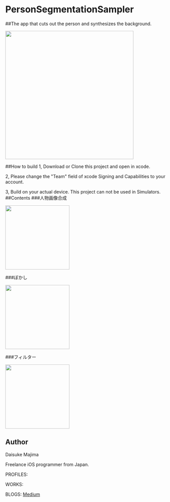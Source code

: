 # PersonSegmentationSampler

##The app that cuts out the person and synthesizes the background.

<img src="https://user-images.githubusercontent.com/23278992/145124242-5b18fbc3-511e-4350-a77c-4767b9f1b346.png" width=400>

##How to build
1, Download or Clone this project and open in xcode.

2, Please change the "Team" field of xcode Signing and Capabilities to your account.

3, Build on your actual device. This project can not be used in Simulators.
##Contents
###人物画像合成

<img src="https://user-images.githubusercontent.com/23278992/145123685-cda93340-7407-483e-9929-e29ca1174545.gif" width=200>

###ぼかし

<img src="https://user-images.githubusercontent.com/23278992/145120693-1a1ade74-9bd7-43af-9200-6b29e8791cdf.JPG" width=200>

###フィルター

<img src="https://user-images.githubusercontent.com/23278992/145120682-0ea1f1fd-42cb-469b-aaaa-fc88eee56795.JPG" width=200>

## Author

Daisuke Majima

Freelance iOS programmer from Japan.

PROFILES:

WORKS:

BLOGS:  [Medium](https://rockyshikoku.medium.com/)
